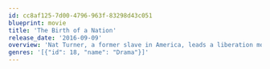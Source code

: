 ```yaml
---
id: cc8af125-7d00-4796-963f-83298d43c051
blueprint: movie
title: 'The Birth of a Nation'
release_date: '2016-09-09'
overview: 'Nat Turner, a former slave in America, leads a liberation movement in 1831 to free African-Americans in Virgina that results in a violent retaliation from whites.'
genres: '[{"id": 18, "name": "Drama"}]'
---
```

